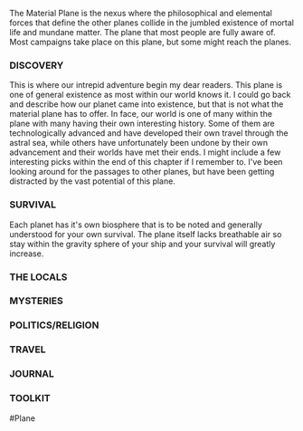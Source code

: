 The Material Plane is the nexus where the philosophical and elemental forces that define the other planes collide in the jumbled existence of mortal life and mundane matter.
The plane that most people are fully aware of. Most campaigns take place on this plane, but some might reach the planes.

### DISCOVERY
This is where our intrepid adventure begin my dear readers. This plane is one of general existence as most within our world knows it. I could go back and describe how our planet came into existence, but that is not what the material plane has to offer. In face, our world is one of many within the plane with many having their own interesting history. Some of them are technologically advanced and have developed their own travel through the astral sea, while others have unfortunately been undone by their own advancement and their worlds have met their ends. I might include a few interesting picks within the end of this chapter if I remember to. I've been looking around for the passages to other planes, but have been getting distracted by the vast potential of this plane. 

### SURVIVAL
Each planet has it's own biosphere that is to be noted and generally understood for your own survival. The plane itself lacks breathable air so stay within the gravity sphere of your ship and your survival will greatly increase.

### THE LOCALS


### MYSTERIES


### POLITICS/RELIGION


### TRAVEL


### JOURNAL


### TOOLKIT



#Plane 